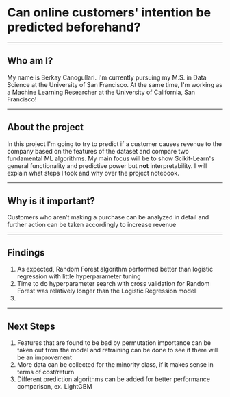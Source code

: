 # Can online customers' intention be predicted beforehand?
---

## Who am I?

My name is Berkay Canogullari. I'm currently pursuing my M.S. in Data Science at the University of San Francisco. At the same time, I'm working as a Machine Learning Researcher at the University of California, San Francisco!

---

## About the project

In this project I'm going to try to predict if a customer causes revenue to the company based on the features of the dataset and compare two fundamental ML algorithms. My main focus will be to show Scikit-Learn's general functionality and predictive power but **not** interpretability. I will explain what steps I took and why over the project notebook.

---

## Why is it important?

Customers who aren’t making a purchase can be analyzed in detail and further action can be taken accordingly to increase revenue

---

## Findings

1) As expected, Random Forest algorithm performed better than logistic regression with little hyperparameter tuning
2) Time to do hyperparameter search with cross validation for Random Forest was relatively longer than the Logistic Regression model
3) 

---

## Next Steps

1) Features that are found to be bad by permutation importance can be taken out from the model and retraining can be done to see if there will be an improvement
2) More data can be collected for the minority class, if it makes sense in terms of cost/return
3) Different prediction algorithms can be added for better performance comparison, ex. LightGBM
